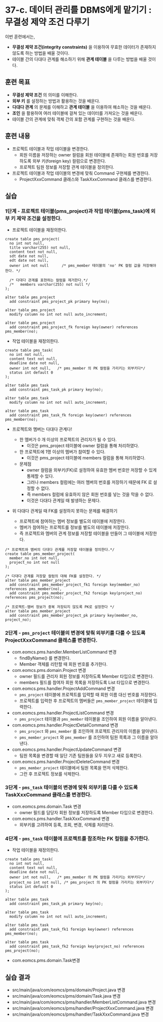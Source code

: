 # 37-c. 데이터 관리를 DBMS에게 맡기기 : 무결성 제약 조건 다루기

이번 훈련에서는,
- **무결성 제약 조건(integrity constraints)** 을 이용하여
  무효한 데이터가 존재하지 않도록 하는 방법을 배울 것이다.
- 테이블 간의 다대다 관계를 해소하기 위해 **관계 테이블** 을 다루는 방법을 배울 것이다.


## 훈련 목표
- **무결성 제약 조건** 의 의미를 이해한다.
- **외부 키** 를 설정하는 방법과 활용하는 것을 배운다.
- **다대다 관계** 의 문제를 이해하고 **관계 테이블** 을 이용하여 해소하는 것을 배운다.
- **조인** 을 활용하여 여러 테이블에 걸쳐 있는 데이터를 가져오는 것을 배운다.
- 테이블 간의 관계에 맞춰 객체 간의 포함 관계를 구현하는 것을 배운다.

## 훈련 내용
- 프로젝트 테이블과 작업 테이블을 변경한다.
  - 회원 이름을 저장하는 owner 컬럼을 회원 테이블에 존재하는 회원 번호를 저장하도록 외부 키(foreign key) 컬럼으로 변경한다.
  - 프로젝트 팀원 정보를 저장할 관계 테이블을 정의한다.
- 프로젝트 테이블과 작업 테이블의 변경에 맞춰 Command 구현체를 변경한다.
  - ProjectXxxCommand 클래스와 TaskXxxCommand 클래스를 변경한다.

## 실습

### 1단계 - 프로젝트 테이블(pms_project)과 작업 테이블(pms_task)에 외부 키 제약 조건을 설정한다.

- 프로젝트 테이블을 재정의한다.
```
create table pms_project(
  no int not null,
  title varchar(255) not null,
  content text not null,
  sdt date not null,
  edt date not null,
  owner int not null      /* pms_member 테이블의 'no' PK 컬럼 값을 저장해야 한다. */

  /* 다대다 관계를 표현하는 컬럼을 제거한다.*/
  /*   members varchar(255) not null */
);

alter table pms_project
  add constraint pms_project_pk primary key(no);

alter table pms_project
  modify column no int not null auto_increment;

alter table pms_project
  add constraint pms_project_fk foreign key(owner) references pms_member(no);
```

- 작업 테이블을 재정의한다.
```
create table pms_task(
  no int not null,
  content text not null,
  deadline date not null,
  owner int not null,   /* pms_member 의 PK 컬럼을 가리키는 외부키다*/
  status int default 0
);

alter table pms_task
  add constraint pms_task_pk primary key(no);

alter table pms_task
  modify column no int not null auto_increment;

alter table pms_task
  add constraint pms_task_fk foreign key(owner) references pms_member(no);
```

- 프로젝트와 멤버는 다대다 관계다!
  - 한 멤버가 0 개 이상의 프로젝트의 관리자가 될 수 있다.
    - 이것은 pms_project 테이블에 owner 컬럼을 통해 처리하였다.
  - 한 프로젝트에 1명 이상의 멤버가 참여할 수 있다.
    - 이것은 pms_project 테이블에 members 컬럼을 통해 처리하였다.
  - 문제점
    - owner 컬럼을 외부키(FK)로 설정하여 유효한 멤버 번호만 저장할 수 있게 통제할 수 있다.
    - 그러나 members 컬럼에는 여러 멤버의 번호를 저장하기 때문에 FK 로 설정할 수 없다.
    - 즉 members 컬럼에 유효하지 않은 회원 번호를 넣는 것을 막을 수 없다.
    - 이것은 다대다 관계일 때 발생하는 문제다.

- 위 다대다 관계일 때 FK를 설정하지 못하는 문제를 해결하기
  - 프로젝트에 참여하는 멤버 정보를 별도의 테이블에 저장한다.
  - 멤버가 참여하는 프로젝트를 정보를 별도의 테이블에 저장한다.
  - 즉 프로젝트와 멤버의 관계 정보를 저장할 테이블을 만들어 그 테이블에 저장한다.

```
/* 프로젝트와 멤버의 다대다 관계를 저장할 테이블을 정의한다.*/
create table pms_member_project(
  member_no int not null,
  project_no int not null
);

/* 다대다 관계를 저장할 컬럼의 대해 FK를 설정한다. */
alter table pms_member_project
  add constraint pms_member_project_fk1 foreign key(member_no) references pms_member(no),
  add constraint pms_member_project_fk2 foreign key(project_no) references pms_project(no);

/* 프로젝트-멤버 정보가 중복 저장되지 않도록 PK로 설정한다 */
alter table pms_member_project
  add constraint pms_member_project_pk primary key(member_no, project_no);
```

### 2단계 - `pms_project` 테이블의 변경에 맞춰 외부키를 다룰 수 있도록 ProjectXxxCommand 클래스를 변경한다.

- com.eomcs.pms.handler.MemberListCommand 변경
  - findByName() 를 변경한다.
  - Member 객체를 리턴할 때 회원 번호를 추가한다.
- com.eomcs.pms.domain.Project 변경
  - owner 필드를 관리자 회원 정보를 저장하도록 Member 타입으로 변경한다.
  - members 필드를 참여자 회원 목록을 저장하도록 List<Member> 타입으로 변경한다.
- com.eomcs.pms.handler.ProjectAddCommand 변경
  - `pms_project` 테이블에 프로젝트를 입력할 때 회원 이름 대신 번호를 저장한다.
  - 프로젝트를 입력한 후 프로젝트의 멤버들은 `pms_member_project` 테이블에 입력한다.
- com.eomcs.pms.handler.ProjectListCommand 변경
  - `pms_project` 테이블과 `pms_member` 테이블을 조인하여 회원 이름을 알아낸다.
- com.eomcs.pms.handler.ProjectDetailCommand 변경
  - `pms_project` 와 `pms_member` 를 조인하여 프로젝트 관리자의 이름을 알아낸다.
  - `pms_member_project` 와 `pms_member` 를 조인하여 팀원 목록과 그 이름을 알아낸다.
- com.eomcs.pms.handler.ProjectUpdateCommand 변경
  - 팀원 목록을 변경할 때 일단 기존 팀원들을 모두 지우고 새로 등록한다.
- com.eomcs.pms.handler.ProjectDeleteCommand 변경
  - `pms_member_project` 테이블에서 팀원 목록을 먼저 삭제한다.
  - 그런 후 프로젝트 정보를 삭제한다.

### 3단계 - `pms_task` 테이블의 변경에 맞춰 외부키를 다룰 수 있도록 TaskXxxCommand 클래스를 변경한다.

- com.eomcs.pms.domain.Task 변경
  - owner 필드를 담당자 회원 정보를 저장하도록 Member 타입으로 변경한다.
- com.eomcs.pms.handler.TaskXxxCommand 변경
  - 외부키를 고려하여 등록, 조회, 변경, 삭제를 처리한다.

### 4단계 - `pms_task` 테이블에 프로젝트를 참조하는 FK 컬럼을 추가한다.

- 작업 테이블을 재정의한다.
```
create table pms_task(
  no int not null,
  content text not null,
  deadline date not null,
  owner int not null,   /* pms_member 의 PK 컬럼을 가리키는 외부키다*/
  project_no int not null, /* pms_project 의 PK 컬럼을 가리키는 외부키다*/
  status int default 0
);

alter table pms_task
  add constraint pms_task_pk primary key(no);

alter table pms_task
  modify column no int not null auto_increment;

alter table pms_task
  add constraint pms_task_fk1 foreign key(owner) references pms_member(no);

alter table pms_task
  add constraint pms_task_fk2 foreign key(project_no) references pms_project(no);
```

- com.eomcs.pms.domain.Task변경


## 실습 결과
- src/main/java/com/eomcs/pms/domain/Project.java 변경
- src/main/java/com/eomcs/pms/domain/Task.java 변경
- src/main/java/com/eomcs/pms/handler/MemberListCommand.java 변경
- src/main/java/com/eomcs/pms/handler/ProjectXxxCommand.java 변경
- src/main/java/com/eomcs/pms/handler/TaskXxxCommand.java 변경
